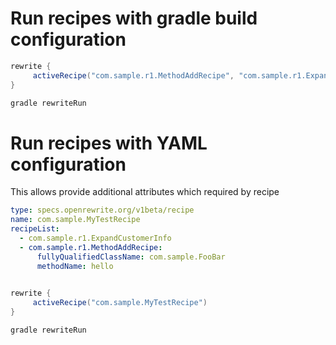
# Run recipes with gradle build configuration
```gradle
rewrite {
     activeRecipe("com.sample.r1.MethodAddRecipe", "com.sample.r1.ExpandCustomerInfo")
}
```
```bash
gradle rewriteRun
```

# Run recipes with YAML configuration
This allows provide additional attributes which required by recipe
```yml
type: specs.openrewrite.org/v1beta/recipe
name: com.sample.MyTestRecipe
recipeList:
  - com.sample.r1.ExpandCustomerInfo
  - com.sample.r1.MethodAddRecipe:
      fullyQualifiedClassName: com.sample.FooBar
      methodName: hello
  

```
```gradle
rewrite {
     activeRecipe("com.sample.MyTestRecipe")
}
```
```bash
gradle rewriteRun
```
